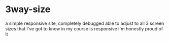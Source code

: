 # 3way-size
a simple responsive site, completely debugged
able to adjust to all 3 screen sizes that I've got to know in my course
is responsive
i'm honestly proud of it
